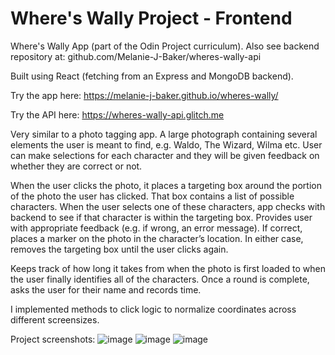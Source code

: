 # Where's Wally Project - Frontend

Where's Wally App (part of the Odin Project curriculum). Also see backend repository at: github.com/Melanie-J-Baker/wheres-wally-api

Built using React (fetching from an Express and MongoDB backend).

Try the app here: https://melanie-j-baker.github.io/wheres-wally/

Try the API here: https://wheres-wally-api.glitch.me

Very similar to a photo tagging app. A large photograph containing several elements the user is meant to find, e.g. Waldo, The Wizard, Wilma etc. User can make selections for each character and they will be given feedback on whether they are correct or not.

When the user clicks the photo, it places a targeting box around the portion of the photo the user has clicked. That box contains a list of possible characters. When the user selects one of these characters, app checks with backend to see if that character is within the targeting box. Provides user with appropriate feedback (e.g. if wrong, an error message). If correct, places a marker on the photo in the character’s location. In either case, removes the targeting box until the user clicks again.

Keeps track of how long it takes from when the photo is first loaded to when the user finally identifies all of the characters. Once a round is complete, asks the user for their name and records time.

I implemented methods to click logic to normalize coordinates across different screensizes.

Project screenshots:
![image](https://github.com/Melanie-J-Baker/wheres-wally/assets/104843873/1cf39af5-79fa-4b4a-96c3-065a8c90f824)
![image](https://github.com/Melanie-J-Baker/wheres-wally/assets/104843873/25b19635-1853-4a9c-ab70-90a899e021d7)
![image](https://github.com/Melanie-J-Baker/wheres-wally/assets/104843873/1b5d0d20-a484-4619-b00d-b9fec31a3ec0)
